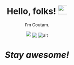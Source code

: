 <h1 align='center'> Hello, folks! <img src="https://raw.githubusercontent.com/MartinHeinz/MartinHeinz/master/wave.gif" width="30px"></h1>


<p align='center'>
I'm Goutam.
</p>
<p align='center'>
  <img src="https://github-readme-stats.vercel.app/api?username=goutam-das&&show_icons=true&text_color=ffffff&theme=synthwave&icon_color=E5566D">
  <img align="center" src="https://github-readme-stats.vercel.app/api/top-langs/?username=goutam-das&theme=synthwave&text_color=ffffff" />
  <img align="center" src="https://github-readme-streak-stats.herokuapp.com/?user=goutam-das&text_color=ffffff&theme=synthwave&icon_color=E5566D" alt="alt" />
</p>

<h1 align='center'><i>Stay awesome!</i></h1>
